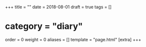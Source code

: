+++
title = ""
date = 2018-08-01
draft = true
tags = []
# category = "diary"
order = 0
weight = 0
aliases = []
template = "page.html"
[extra]
+++


